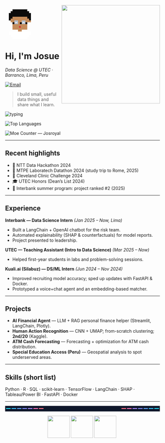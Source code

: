 <!-- Right-side stats card -->
<img align="right" src="https://github-readme-stats.vercel.app/api?username=Josroyal&show_icons=true&hide_title=true&hide_rank=true" width="320" />

<!-- Custom pixel avatar (inline SVG) -->
<!-- Black curly hair, black glasses, narrow eyes, white shirt -->
<p align="left">
<svg xmlns="http://www.w3.org/2000/svg" width="96" height="96" viewBox="0 0 160 160" shape-rendering="crispEdges" aria-label="8-bit avatar">
  <!-- Hair (curly silhouette) -->
  <rect x="40" y="0"  width="80"  height="10" fill="#0b0b0b"/>
  <rect x="30" y="10" width="100" height="10" fill="#0b0b0b"/>
  <rect x="20" y="20" width="120" height="10" fill="#0b0b0b"/>
  <rect x="20" y="30" width="120" height="10" fill="#0b0b0b"/>
  <rect x="20" y="40" width="20"  height="10" fill="#0b0b0b"/>
  <rect x="120" y="40" width="20" height="10" fill="#0b0b0b"/>
  <rect x="20" y="50" width="10"  height="10" fill="#0b0b0b"/>
  <rect x="130" y="50" width="10" height="10" fill="#0b0b0b"/>

  <!-- Face -->
  <rect x="40" y="40" width="80"  height="10" fill="#c58c5b"/>
  <rect x="30" y="50" width="100" height="10" fill="#c58c5b"/>
  <rect x="30" y="60" width="100" height="10" fill="#c58c5b"/>
  <rect x="40" y="70" width="80"  height="10" fill="#c58c5b"/>
  <rect x="40" y="80" width="80"  height="10" fill="#c58c5b"/>
  <rect x="40" y="90" width="80"  height="10" fill="#c58c5b"/>
  <rect x="40" y="100" width="80" height="10" fill="#c58c5b"/>

  <!-- Ears -->
  <rect x="30" y="60" width="10" height="10" fill="#c58c5b"/>
  <rect x="130" y="60" width="10" height="10" fill="#c58c5b"/>

  <!-- Glasses frame -->
  <rect x="50" y="60" width="20" height="10" fill="#000000"/>
  <rect x="90" y="60" width="20" height="10" fill="#000000"/>
  <rect x="50" y="70" width="20" height="10" fill="#000000"/>
  <rect x="90" y="70" width="20" height="10" fill="#000000"/>
  <rect x="80" y="70" width="10" height="10" fill="#000000"/>
  <rect x="40" y="70" width="10" height="10" fill="#000000"/>
  <rect x="110" y="70" width="10" height="10" fill="#000000"/>

  <!-- Lenses -->
  <rect x="50" y="60" width="20" height="20" fill="#cbd5e1" opacity="0.9"/>
  <rect x="90" y="60" width="20" height="20" fill="#cbd5e1" opacity="0.9"/>

  <!-- Narrow eyes -->
  <rect x="55" y="70" width="10" height="4" fill="#ffffff"/>
  <rect x="95" y="70" width="10" height="4" fill="#ffffff"/>

  <!-- Mouth -->
  <rect x="75" y="90" width="10" height="10" fill="#d13c3c"/>

  <!-- Neck -->
  <rect x="70" y="110" width="20" height="10" fill="#c58c5b"/>

  <!-- White shirt -->
  <rect x="20" y="120" width="120" height="10" fill="#ffffff"/>
  <rect x="20" y="130" width="120" height="10" fill="#ffffff"/>
  <rect x="30" y="140" width="100" height="10" fill="#ffffff"/>
  <rect x="40" y="150" width="80"  height="10" fill="#ffffff"/>
</svg>
</p>

# Hi, I'm Josue
*Data Science @ UTEC · Barranco, Lima, Peru*

[![Email](https://img.shields.io/badge/Email-josue.arbulu%40utec.edu.pe-1f2937?style=for-the-badge)](mailto:josue.arbulu@utec.edu.pe)

> I build small, useful data things and share what I learn.

<!-- Typing header -->
![typing](https://readme-typing-svg.demolab.com?duration=2600&pause=400&vCenter=true&lines=Data+Science+Major;ML,+DL+%26+Dashboards;Agentic+LLM's;Learning+in+public)

<!-- Top languages (below typing) -->
![Top Languages](https://github-readme-stats.vercel.app/api/top-langs/?username=Josroyal&layout=compact&langs_count=8&card_width=360)

<!-- View counter (Moe Counter) -->
![Moe Counter — Josroyal](https://count.getloli.com/@Josroyal?name=Josroyal&theme=rule34&padding=7&offset=0&align=top&scale=1&pixelated=1&darkmode=auto)

<!-- Contribution snake (enable workflow before using) -->
<!-- ![snake](https://raw.githubusercontent.com/Josroyal/Josroyal/output/snake.svg) -->

---

## Recent highlights
- 🥇 NTT Data Hackathon 2024  
- 🥇 MTPE Laboratech Datathon 2024 (study trip to Rome, 2025)  
- 🥉 Cleveland Clinic Challenge 2024  
- 🎓 UTEC Honors (Dean’s List 2024)  
- 🏅 Interbank summer program: project ranked #2 (2025)

---

## Experience
**Interbank — Data Science Intern** *(Jan 2025 – Now, Lima)*  
- Built a LangChain + OpenAI chatbot for the risk team.  
- Automated explainability (SHAP & counterfactuals) for model reports.  
- Project presented to leadership.

**UTEC — Teaching Assistant (Intro to Data Science)** *(Mar 2025 – Now)*  
- Helped first-year students in labs and problem-solving sessions.

**Kuali.ai (Silabuz) — DS/ML Intern** *(Jun 2024 – Nov 2024)*  
- Improved recruiting model accuracy; sped up updates with FastAPI & Docker.  
- Prototyped a voice+chat agent and an embedding-based matcher.

---

## Projects
- **AI Financial Agent** — LLM + RAG personal finance helper (Streamlit, LangChain, Plotly).  
- **Human Action Recognition** — CNN + UMAP; from-scratch clustering; **2nd/20** (Kaggle).  
- **ATM Cash Forecasting** — Forecasting + optimization for ATM cash distribution.  
- **Special Education Access (Peru)** — Geospatial analysis to spot underserved areas.

---

## Skills (short list)
Python · R · SQL · scikit-learn · TensorFlow · LangChain · SHAP · Tableau/Power BI · FastAPI · Docker

---

<!-- Simple pixel divider footer -->
<p align="center">
  <svg width="680" height="24" viewBox="0 0 340 12" xmlns="http://www.w3.org/2000/svg" shape-rendering="crispEdges">
    <rect width="340" height="12" fill="#0f172a"/>
    <rect x="2" y="5" width="10" height="2" fill="#22d3ee"/>
    <rect x="14" y="5" width="10" height="2" fill="#38bdf8"/>
    <rect x="26" y="5" width="10" height="2" fill="#60a5fa"/>
    <rect x="38" y="5" width="10" height="2" fill="#818cf8"/>
    <rect x="50" y="5" width="10" height="2" fill="#a78bfa"/>
    <rect x="62" y="5" width="10" height="2" fill="#f472b6"/>
    <rect x="74" y="5" width="10" height="2" fill="#fb7185"/>
    <rect x="256" y="5" width="10" height="2" fill="#fb7185"/>
    <rect x="268" y="5" width="10" height="2" fill="#f472b6"/>
    <rect x="280" y="5" width="10" height="2" fill="#a78bfa"/>
    <rect x="292" y="5" width="10" height="2" fill="#818cf8"/>
    <rect x="304" y="5" width="10" height="2" fill="#60a5fa"/>
    <rect x="316" y="5" width="10" height="2" fill="#38bdf8"/>
    <rect x="328" y="5" width="10" height="2" fill="#22d3ee"/>
  </svg>
</p>

<!-- Tiny sprite row -->
<p align="center">
  <img src="https://api.dicebear.com/7.x/pixel-art/svg?seed=A" height="72" />
  <img src="https://api.dicebear.com/7.x/pixel-art/svg?seed=B" height="72" />
  <img src="https://api.dicebear.com/7.x/pixel-art/svg?seed=C" height="72" />
  <img

